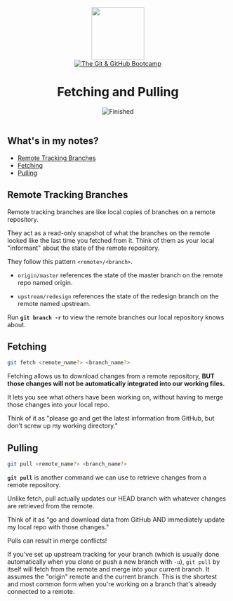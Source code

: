 
<div>
<div id="icon" align="center">
<img src="https://media3.giphy.com/media/v1.Y2lkPTc5MGI3NjExM3ZseHp6MDVnZTRheGNndnJ4eXlmYTI0ZHhidnY0b2R4MnU1enRlbSZlcD12MV9pbnRlcm5hbF9naWZfYnlfaWQmY3Q9cw/JWy2zBSXQ55W5Jh00D/giphy.gif" width="120"/>
</div>
<div id="title" align="center">
<a href="https://www.udemy.com/course/git-and-github-bootcamp/">
<img src="https://img.shields.io/badge/The_Git_&amp;_GitHub_Bootcamp-white?logo=udemy&style=for-the-badge&color=D2CBCB" alt="The Git &amp; GitHub Bootcamp" />
</a>
<h1>Fetching and Pulling</h1>
</div>
</div>

<div align="center">
<img src="https://img.shields.io/badge/Finished-2025--02--04-white?labelColor=2A6041&color=B6EFD4" alt="Finished" />
<br />
<br />
</div>

## What's in my notes?

- [Remote Tracking Branches](#remote-tracking-branches)
- [Fetching](#fetching)
- [Pulling](#pulling)

## Remote Tracking Branches

Remote tracking branches are like local copies of branches on a remote repository.

They act as a read-only snapshot of what the branches on the remote looked like the last time you fetched from it. Think of them as your local "informant" about the state of the remote repository.

They follow this pattern `<remote>/<branch>`.

- `origin/master` references the state of the master branch on the remote repo named origin.

- `upstream/redesign` references the state of the redesign branch on the remote named upstream.

Run **`git branch -r`** to view the remote branches our local repository knows about.

## Fetching

```bash
git fetch <remote_name?> <branch_name?>
```

Fetching allows us to download changes from a remote repository, **BUT those changes will not be automatically integrated into our working files.**

It lets you see what others have been working on, without having to merge those changes into your local repo.

Think of it as "please go and get the latest information from GitHub, but don't screw up my working directory."

## Pulling

```bash
git pull <remote_name?> <branch_name?>
```

**`git pull`** is another command we can use to retrieve changes from a remote repository.

Unlike fetch, pull actually updates our HEAD branch with whatever changes are retrieved from the remote.

Think of it as "go and download data from GitHub AND immediately update my local repo with those changes."

Pulls can result in merge conflicts!

If you've set up upstream tracking for your branch (which is usually done automatically when you clone or push a new branch with `-u`), `git pull` by itself will fetch from the remote and merge into your current branch. It assumes the "origin" remote and the current branch. This is the shortest and most common form when you're working on a branch that's already connected to a remote.
